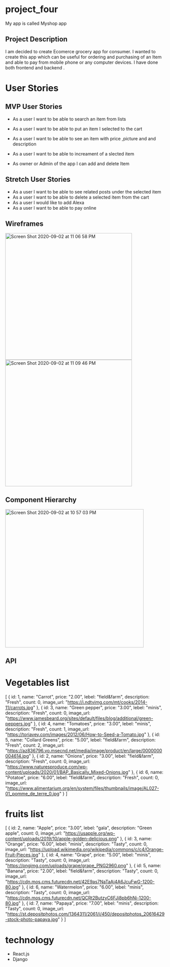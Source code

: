 # project_four     
My app is called Myshop app

## Project Description

I am decided to create Ecomerce grocery app for consumer. I wanted to create this app which can be useful for ordering and purchasing of an Item and able to pay from mobile phone or any computer devices. I have done both frontend and backend .
# User Stories

## MVP User Stories
- As a user I want to be able to search an item from lists
- As a user I want to be able to put an item I selected to the cart
- As a user I want to be able to see an item with price ,picture and and description
- As a user I want to be able to increament of a slected item  

- As owner or Admin of the app I can add and delete Item

## Stretch User Stories
- As a user I want to be able to see related posts under the selected item
- As a user I want to be able to delete a selected item from the cart
- As a user I would like to add Alexa
- As a user I want to be able to pay online
## Wireframes

<img width="400" alt="Screen Shot 2020-09-02 at 11 06 58 PM" src="https://user-images.githubusercontent.com/66438028/92066925-0ccbed80-ed71-11ea-8f60-3c63a162cafb.png">


<img width="400" alt="Screen Shot 2020-09-02 at 11 09 46 PM" src="https://user-images.githubusercontent.com/66438028/92067091-79df8300-ed71-11ea-8d63-98d994d0178c.png">

## Component Hierarchy

<img width="437" alt="Screen Shot 2020-09-02 at 10 57 03 PM" src="https://user-images.githubusercontent.com/66438028/92066561-32a4c280-ed70-11ea-8e4a-354188d66ecc.png">

## API


  # Vegetables list
  [
{
id: 1,
name: "Carrot",
price: "2.00",
lebel: "field&farm",
description: "Fresh",
count: 0,
image_url: "https://i.ndtvimg.com/mt/cooks/2014-11/carrots.jpg"
},
{
id: 3,
name: "Green pepper",
price: "3.00",
lebel: "minis",
description: "Fresh",
count: 0,
image_url: "https://www.jamesbeard.org/sites/default/files/blog/additional/green-peppers.jpg"
},
{
id: 4,
name: "Tomatoes",
price: "3.00",
lebel: "minis",
description: "Fresh",
count: 1,
image_url: "https://toriavey.com/images/2012/06/How-to-Seed-a-Tomato.jpg"
},
{
id: 5,
name: "Collard Greens",
price: "5.00",
lebel: "field&farm",
description: "Fresh",
count: 2,
image_url: "https://az836796.vo.msecnd.net/media/image/product/en/large/0000000004614.jpg"
},
{
id: 2,
name: "Onions",
price: "3.00",
lebel: "field&farm",
description: "Fresh",
count: 0,
image_url: "https://www.naturesproduce.com/wp-content/uploads/2020/01/BAP_Basically_Mixed-Onions.jpg"
},
{
id: 6,
name: "Potatoe",
price: "6.00",
lebel: "field&farm",
description: "Fresh",
count: 0,
image_url: "https://www.alimentarium.org/en/system/files/thumbnails/image/AL027-01_pomme_de_terre_0.jpg"
}
]

   # fruits list
  [
{
id: 2,
name: "Apple",
price: "3.00",
lebel: "gala",
description: "Green apple",
count: 0,
image_url: "https://usapple.org/wp-content/uploads/2019/10/apple-golden-delicious.png"
},
{
id: 3,
name: "Orange",
price: "6.00",
lebel: "minis",
description: "Tasty",
count: 0,
image_url: "https://upload.wikimedia.org/wikipedia/commons/c/c4/Orange-Fruit-Pieces.jpg"
},
{
id: 4,
name: "Grape",
price: "5.00",
lebel: "minis",
description: "Tasty",
count: 0,
image_url: "https://pngimg.com/uploads/grape/grape_PNG2960.png"
},
{
id: 5,
name: "Banana",
price: "2.00",
lebel: "field&farm",
description: "Tasty",
count: 0,
image_url: "https://cdn.mos.cms.futurecdn.net/42E9as7NaTaAi4A6JcuFwG-1200-80.jpg"
},
{
id: 6,
name: "Watermelon",
price: "6.00",
lebel: "minis",
description: "Tasty",
count: 0,
image_url: "https://cdn.mos.cms.futurecdn.net/QCRt2ButzyC6FJi8pb6hNi-1200-80.jpg"
},
{
id: 7,
name: "Papaya",
price: "7.00",
lebel: "minis",
description: "Tasty",
count: 0,
image_url: "https://st.depositphotos.com/1364311/2061/i/450/depositphotos_20616429-stock-photo-papaya.jpg"
}
]

  


# technology
  - React.js
  - Django    

